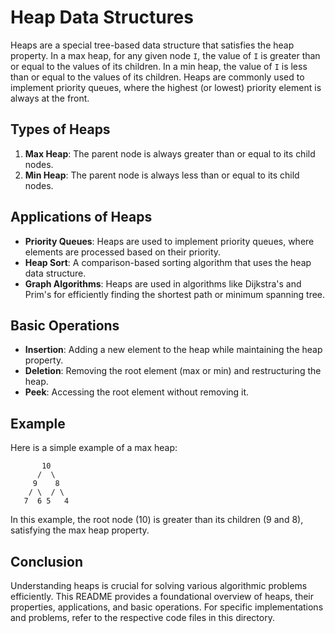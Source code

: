 # Heap Data Structures

Heaps are a special tree-based data structure that satisfies the heap property. In a max heap, for any given node `I`, the value of `I` is greater than or equal to the values of its children. In a min heap, the value of `I` is less than or equal to the values of its children. Heaps are commonly used to implement priority queues, where the highest (or lowest) priority element is always at the front.

## Types of Heaps

1. **Max Heap**: The parent node is always greater than or equal to its child nodes.
2. **Min Heap**: The parent node is always less than or equal to its child nodes.

## Applications of Heaps

- **Priority Queues**: Heaps are used to implement priority queues, where elements are processed based on their priority.
- **Heap Sort**: A comparison-based sorting algorithm that uses the heap data structure.
- **Graph Algorithms**: Heaps are used in algorithms like Dijkstra's and Prim's for efficiently finding the shortest path or minimum spanning tree.

## Basic Operations

- **Insertion**: Adding a new element to the heap while maintaining the heap property.
- **Deletion**: Removing the root element (max or min) and restructuring the heap.
- **Peek**: Accessing the root element without removing it.

## Example

Here is a simple example of a max heap:

```
       10
      /  \
     9    8
    / \  / \
   7  6 5   4
```

In this example, the root node (10) is greater than its children (9 and 8), satisfying the max heap property.

## Conclusion

Understanding heaps is crucial for solving various algorithmic problems efficiently. This README provides a foundational overview of heaps, their properties, applications, and basic operations. For specific implementations and problems, refer to the respective code files in this directory.